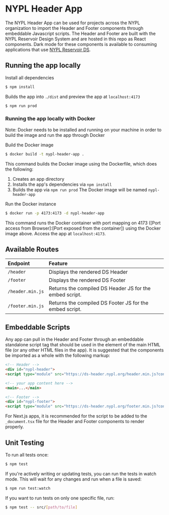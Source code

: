 # NYPL Header App
The NYPL Header App can be used for projects across the NYPL organization to import the Header and Footer components through embeddable Javascript scripts. The Header and Footer are built with the NYPL Reservoir Design System and are hosted in this repo as React components. Dark mode for these components is available to consuming applications that use [NYPL Reservoir DS](https://nypl.github.io/nypl-design-system/reservoir/v1/?path=/story/welcome--page).

## Running the app locally
Install all dependencies
```sh
$ npm install
```
Builds the app into `./dist` and preview the app at `localhost:4173`
```sh
$ npm run prod
```

### Running the app locally with Docker
Note: Docker needs to be installed and running on your machine in order to build the image and run the app through Docker

Build the Docker image
```sh
$ docker build -t nypl-header-app .
```
This command builds the Docker image using the Dockerfile, which does the following:
1. Creates an app directory
2. Installs the app's dependencies via `npm install`
3. Builds the app via `npm run prod`
The Docker image will be named `nypl-header-app`

Run the Docker instance
```sh
$ docker run -p 4173:4173 -d nypl-header-app
```
This command runs the Docker container with port mapping on 4173 ([Port access from Browser]:[Port exposed from the container]) using the Docker image above. Access the app at `localhost:4173`.

## Available Routes
| Endpoint          | Feature|
|:------------------|:--------------------------------------------------------|
| `/header`         | Displays the rendered DS Header                         |
| `/footer`         | Displays the rendered DS Footer                         |
| `/header.min.js`  | Returns the compiled DS Header JS for the embed script. |
| `/footer.min.js`  | Returns the compiled DS Footer JS for the embed script. |

## Embeddable Scripts
Any app can pull in the Header and Footer through an embeddable standalone script tag that should be used in the <body> element of the main HTML file (or any other HTML files in the app). It is suggested that the components be imported as a whole with the following markup:

```HTML
<!-- Header -->
<div id="nypl-header">
<script type="module" src="https://ds-header.nypl.org/header.min.js?containerId=nypl-header" async></script> 

<!-- your app content here --> 
<main>...</main>

<!-- Footer -->
<div id="nypl-footer">
<script type="module" src="https://ds-header.nypl.org/footer.min.js?containerId=nypl-footer" async></script> 
```

For Next.js apps, it is recommended for the script to be added to the `_document.tsx` file for the Header and Footer components to render properly. 

## Unit Testing
To run all tests once:
```sh
$ npm test
```
If you're actively writing or updating tests, you can run the tests in watch mode. This will wait for any changes and run when a file is saved:
```sh
$ npm run test:watch
```
If you want to run tests on only one specific file, run:
```sh
$ npm test -- src/[path/to/file]
```
